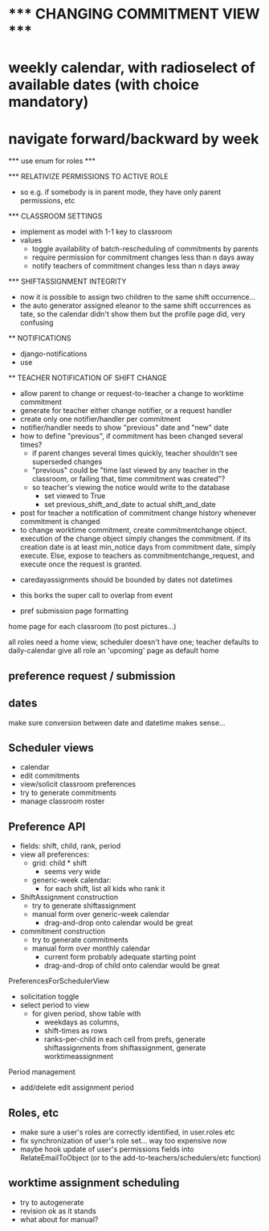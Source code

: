 
# *** CHANGING COMMITMENT VIEW ***
# weekly calendar, with radioselect of available dates (with choice mandatory)
# navigate forward/backward by week


*** use enum for roles ***

*** RELATIVIZE PERMISSIONS TO ACTIVE ROLE
- so e.g. if somebody is in parent mode, they have only parent permissions, etc

*** CLASSROOM SETTINGS
- implement as model with 1-1 key to classroom
- values
    - toggle availability of batch-rescheduling of commitments by parents
    - require permission for commitment changes less than n days away
    - notify teachers of commitment changes less than n days away



*** SHIFTASSIGNMENT INTEGRITY
- now it is possible to assign two children to the same shift occurrence...
- the auto generator assigned eleanor to the same shift occurrences as tate, so the calendar didn\'t show them but the profile page did, very confusing

** NOTIFICATIONS

- django-notifications
- use 


** TEACHER NOTIFICATION OF SHIFT CHANGE
 
- allow parent to change or request-to-teacher a change to worktime commitment
- generate for teacher either change notifier, or a request handler
- create only one notifier/handler per commitment
- notifier/handler needs to show "previous" date and "new" date
- how to define "previous", if commitment has been changed several times?
  - if parent changes several times quickly, teacher shouldn't see superseded changes
  - "previous" could be "time last viewed by any teacher in the classroom, or failing that, time commitment was created"?
  - so teacher's viewing the notice would write to the database
      - set viewed to True
      - set previous_shift_and_date to actual shift_and_date
- post for teacher a notification of commitment change history whenever commitment is changed
- to change worktime commitment, create commitmentchange object.  execution of the change object simply changes the commitment.  if its creation date is at least min_notice days from commitment date, simply execute.  Else, expose to teachers as commitmentchange_request, and execute once the request is granted.

* caredayassignments should be bounded by dates not datetimes
* this borks the super call to overlap from event

* pref submission page formatting

home page for each classroom (to post pictures...)

all roles need a home view, scheduler doesn't have one; teacher defaults to daily-calendar
give all role an 'upcoming' page as default home




preference request / submission
-----



dates
-----

make sure conversion between date and datetime makes sense...


Scheduler views
-------------------

- calendar
- edit commitments
- view/solicit classroom preferences
- try to generate commitments
- manage classroom roster

Preference API
--------------

- fields: shift, child, rank, period
- view all preferences:
    - grid: child * shift
        - seems very wide
    - generic-week calendar: 
        - for each shift, list all kids who rank it
- ShiftAssignment construction
    - try to generate shiftassignment
    - manual form over generic-week calendar
        - drag-and-drop onto calendar would be great
- commitment construction
    - try to generate commitments
    - manual form over monthly calendar
        - current form probably adequate starting point
        - drag-and-drop of child onto calendar would be great

PreferencesForSchedulerView
- solicitation toggle
- select period to view
    - for given period, show table with 
        - weekdays as columns, 
        - shift-times as rows
        - ranks-per-child in each cell
from prefs, generate shiftassignments
from shiftassignment, generate worktimeassignment

Period management
- add/delete edit assignment period

Roles, etc
----------

- make sure a user's roles are correctly identified, in user.roles etc
- fix synchronization of user's role set... way too expensive now
- maybe hook update of user's permissions fields into RelateEmailToObject (or to the add-to-teachers/schedulers/etc function) 

worktime assignment scheduling
------------------------------

- try to autogenerate
- revision ok as it stands
- what about for manual?
